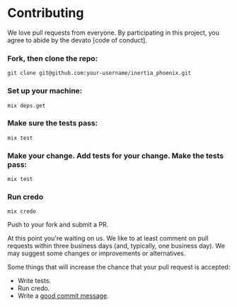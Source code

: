 # Contributing

We love pull requests from everyone. By participating in this project, you
agree to abide by the devato [code of conduct].

### Fork, then clone the repo:

    git clone git@github.com:your-username/inertia_phoenix.git

### Set up your machine:

    mix deps.get

### Make sure the tests pass:

    mix test

### Make your change. Add tests for your change. Make the tests pass:

    mix test

### Run credo

    mix credo

Push to your fork and submit a PR.

At this point you're waiting on us. We like to at least comment on pull requests
within three business days (and, typically, one business day). We may suggest
some changes or improvements or alternatives.

Some things that will increase the chance that your pull request is accepted:

* Write tests.
* Run credo.
* Write a [good commit message][commit].

[commit]: http://tbaggery.com/200
